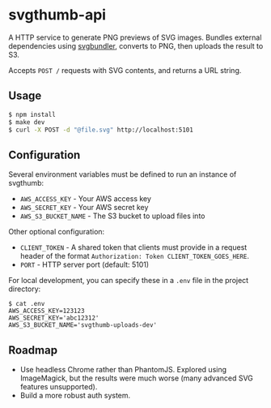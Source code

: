 # svgthumb-api

A HTTP service to generate PNG previews of SVG images. Bundles external
dependencies using [svgbundler](https://github.com/ca-la/svgbundler), converts
to PNG, then uploads the result to S3.

Accepts `POST /` requests with SVG contents, and returns a URL string.

## Usage

```bash
$ npm install
$ make dev
$ curl -X POST -d "@file.svg" http://localhost:5101
```

## Configuration

Several environment variables must be defined to run an instance of svgthumb:

- `AWS_ACCESS_KEY` - Your AWS access key
- `AWS_SECRET_KEY` - Your AWS secret key
- `AWS_S3_BUCKET_NAME` - The S3 bucket to upload files into

Other optional configuration:

- `CLIENT_TOKEN` - A shared token that clients must provide in a request header
  of the format `Authorization: Token CLIENT_TOKEN_GOES_HERE`.
- `PORT` - HTTP server port (default: 5101)

For local development, you can specify these in a `.env` file in the project
directory:

```
$ cat .env
AWS_ACCESS_KEY=123123
AWS_SECRET_KEY='abc12312'
AWS_S3_BUCKET_NAME='svgthumb-uploads-dev'
```

## Roadmap

- Use headless Chrome rather than PhantomJS. Explored using ImageMagick, but the
  results were much worse (many advanced SVG features unsupported).
- Build a more robust auth system.
